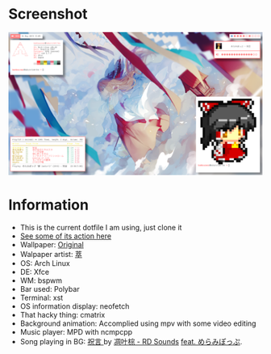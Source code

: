 # Screenshot
![Oriential Breeze](https://github.com/Banbeucmas/banbeucmas-dotfiles/blob/master/Screenshot/Screenshot_2019-05-14_13-09-08.png)

# Information
* This is the current dotfile I am using, just clone it
* [See some of its action here](https://www.youtube.com/watch?v=nysnBslyc3Y) 
* Wallpaper: [Original](https://www.pixiv.net/member_illust.php?mode=medium&illust_id=65066440)
* Walpaper artist: [萃](https://www.pixiv.net/member.php?id=3999381)
* OS: Arch Linux
* DE: Xfce
* WM: bspwm
* Bar used: Polybar
* Terminal: xst
* OS information display: neofetch
* That hacky thing: cmatrix
* Background animation: Accomplied using mpv with some video editing
* Music player: MPD with ncmpcpp
* Song playing in BG: [祝言
](https://www.youtube.com/watch?v=2oV92CvzWes) by [凋叶棕 - RD Sounds](https://twitter.com/rdwithleaf) [feat. めらみぽっぷ](https://twitter.com/cosmopolitan093). 
